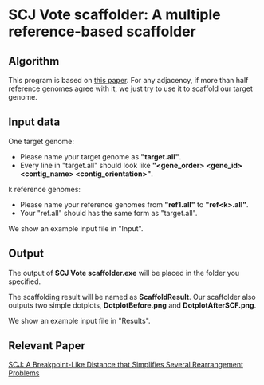 # SCJ Vote scaffolder: A multiple reference-based scaffolder

  ## Algorithm
 This program is based on [this paper](https://www.researchgate.net/publication/49853612_SCJ_A_Breakpoint-Like_Distance_that_Simplifies_Several_Rearrangement_Problems). For any adjacency, if more than half reference genomes agree with it, we just try to use it to scaffold our target genome. 

## Input data
One target genome: 
* Please name your target genome as **"target.all"**.
* Every line in "target.all" should look like **"<gene_order> <gene_id> <contig_name> <contig_orientation>"**.

k reference genomes:
* Please name your reference genomes from **"ref1.all"** to **"ref\<k>.all"**.
* Your "ref.all" should has the same form as "target.all". 

We show an example input file in "Input".

## Output
The output of **SCJ Vote scaffolder.exe** will be placed in the folder you specified.

The scaffolding result will be named as **ScaffoldResult**. Our scaffolder also outputs two simple dotplots, **DotplotBefore.png** and **DotplotAfterSCF.png**.

We show an example input file in "Results".

## Relevant Paper

[SCJ: A Breakpoint-Like Distance that Simplifies Several Rearrangement Problems](https://www.researchgate.net/publication/49853612_SCJ_A_Breakpoint-Like_Distance_that_Simplifies_Several_Rearrangement_Problems)
